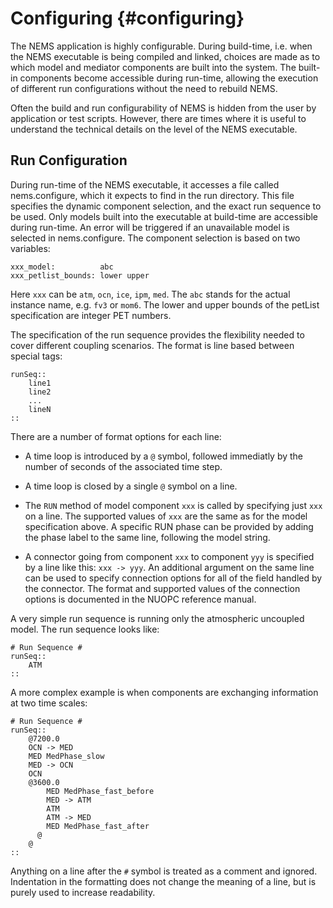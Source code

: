 Configuring {#configuring}
===========

The NEMS application is highly configurable. During
build-time, i.e. when the NEMS executable is being compiled and
linked, choices are made as to which model and mediator components are
built into the system. The built-in components become accessible
during run-time, allowing the execution of different run
configurations without the need to rebuild NEMS.

Often the build and run configurability of NEMS is hidden from the
user by application or test scripts. However, there are times where it
is useful to understand the technical details on the level of the NEMS
executable.

Run Configuration
-----------------

During run-time of the NEMS executable, it accesses a file called
nems.configure, which it expects to find in the run directory. This
file specifies the dynamic component selection, and the exact run
sequence to be used. Only models built into the executable at
build-time are accessible during run-time. An error will be triggered
if an unavailable model is selected in nems.configure. The component
selection is based on two variables:

    xxx_model:          abc
    xxx_petlist_bounds: lower upper

Here `xxx` can be `atm`, `ocn`, `ice`, `ipm`, `med`. The `abc`
stands for the actual instance name, e.g. `fv3` or `mom6`. The
lower and upper bounds of the petList specification are integer PET
numbers.

The specification of the run sequence provides the flexibility needed
to cover different coupling scenarios. The format is line based
between special tags:

    runSeq::
        line1
        line2
        ...
        lineN
    ::

There are a number of format options for each line:

* A time loop is introduced by a `@` symbol, followed immediatly by
  the number of seconds of the associated time step.

* A time loop is closed by a single `@` symbol on a line.

* The `RUN` method of model component `xxx` is called by specifying
  just `xxx` on a line. The supported values of `xxx` are the same
  as for the model specification above. A specific RUN phase can be
  provided by adding the phase label to the same line, following the
  model string.

* A connector going from component `xxx` to component `yyy` is
  specified by a line like this: `xxx -> yyy`. An additional
  argument on the same line can be used to specify connection options
  for all of the field handled by the connector. The format and
  supported values of the connection options is documented in the
  NUOPC reference manual.

A very simple run sequence is running only the atmospheric uncoupled model.
The run sequence looks like:

    # Run Sequence #
    runSeq::
        ATM
    ::

A more complex example is when components are exchanging information at two time scales:

    # Run Sequence #
    runSeq::
        @7200.0
        OCN -> MED
        MED MedPhase_slow
        MED -> OCN
        OCN
        @3600.0
            MED MedPhase_fast_before
            MED -> ATM
            ATM
            ATM -> MED
            MED MedPhase_fast_after
          @
        @
    ::

Anything on a line after the `#` symbol is treated as a comment and
ignored. Indentation in the formatting does not change the meaning of
a line, but is purely used to increase readability.
